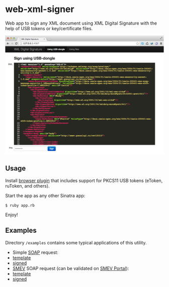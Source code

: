 web-xml-signer
==============

Web app to sign any XML document using XML Digital Signature with the help of USB tokens or key/certificate files.

![web-xml-signer screenshot](screenshot.png)

Usage
-----

Install [browser plugin](https://esia.gosuslugi.ru/sia-web/plugin/upload/Index.spr) that includes support for PKCS11 USB tokens (eToken, ruToken, and others).

Start the app as any other Sinatra app:

    $ ruby app.rb

Enjoy!

Examples
--------

Directory `/examples` contains some typical applications of this utility.

- Simple [SOAP](http://www.w3.org/TR/soap/) request:
 - [template](/examples/SOAP.xml)
 - [signed](/examples/SOAP_signed.xml)
- [SMEV](http://smev.gosuslugi.ru/) SOAP request (can be validated on [SMEV Portal](http://smev.gosuslugi.ru/portal/services-tools.jsp)):
 - [template](/examples/SMEV.xml)
 - [signed](/examples/SMEV_signed.xml)
